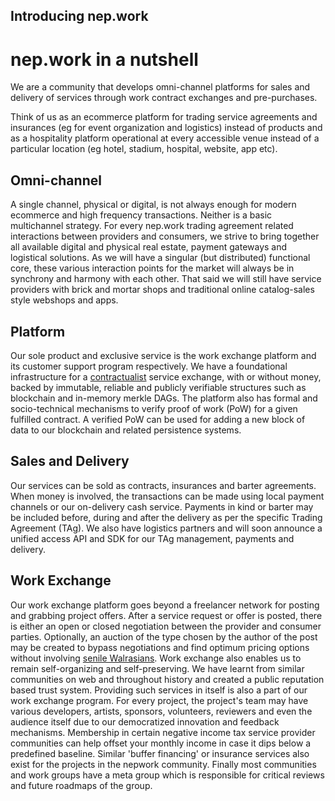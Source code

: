 ## Introducing nep.work

# nep.work in a nutshell

We are a community that develops omni-channel platforms for sales and delivery of services through work contract exchanges and pre-purchases. 

Think of us as an ecommerce platform for trading service agreements and insurances (eg for event organization and logistics) instead of products and as a hospitality platform operational at every accessible venue instead of a particular location (eg hotel, stadium, hospital, website, app etc).

## Omni-channel

A single channel, physical or digital, is not always enough for modern ecommerce and high frequency transactions. Neither is a basic multichannel strategy. For every nep.work trading agreement related interactions between providers and consumers, we strive to bring together all available digital and physical real estate, payment gateways and logistical solutions. As we will have a singular (but distributed) functional core, these various interaction points for the market will always be in synchrony and harmony with each other. That said we will still have service providers with brick and mortar shops and traditional online catalog-sales style webshops and apps.

## Platform

Our sole product and exclusive service is the work exchange platform and its customer support program respectively. We have a foundational infrastructure for a  [contractualist](https://plato.stanford.edu/entries/contractualism/)  service exchange, with or without money, backed by immutable, reliable and publicly verifiable structures such as blockchain and in-memory merkle DAGs. The platform also has formal and socio-technical mechanisms to verify proof of work (PoW) for a given fulfilled contract. A verified PoW can be used for adding a new block of data to our blockchain and related persistence systems.

## Sales and Delivery

Our services can be sold as contracts, insurances and barter agreements. When money is involved, the transactions can be made using local payment channels or our on-delivery cash service. Payments in kind or barter may be included before, during and after the delivery as per the specific Trading Agreement (TAg). We also have logistics partners and will soon announce a unified access API and SDK for our TAg management, payments and delivery. 

## Work Exchange

Our work exchange platform goes beyond a freelancer network for posting and grabbing project offers. After a service request or offer is posted, there is either an open or closed negotiation between the provider and consumer parties. Optionally, an auction of the type chosen by the author of the post may be created to bypass negotiations and find optimum pricing options without involving  [senile Walrasians](https://www.econlib.org/archives/2010/09/the_senile_walr.html).
Work exchange also enables us to remain self-organizing and self-preserving. We have learnt from similar communities on web and throughout history and created a public reputation based trust system. Providing such services in itself is also a part of our work exchange program.  For every project, the project's team may have various developers, artists, sponsors, volunteers, reviewers and even the audience itself due to our democratized innovation and feedback mechanisms. Membership in certain negative income tax service provider communities can help offset your monthly income in case it dips below a predefined baseline. Similar 'buffer financing' or insurance services also exist for the projects in the nepwork community. Finally most communities and work groups have a meta group which is responsible for critical reviews and future roadmaps of the group.